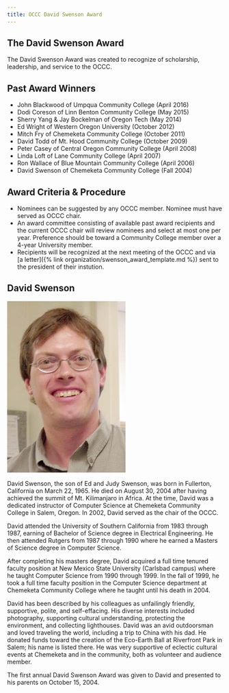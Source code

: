 ```yaml
---
title: OCCC David Swenson Award
---
```


## The David Swenson Award

The David Swenson Award was created to recognize of scholarship, leadership, and service to the OCCC.

## Past Award Winners

* John Blackwood of Umpqua Community College (April 2016)
* Dodi Coreson of Linn Benton Community College (May 2015)
* Sherry Yang & Jay Bockelman of Oregon Tech (May 2014)
* Ed Wright of Western Oregon University (October 2012)
* Mitch Fry of Chemeketa Community College (October 2011)
* David Todd of Mt. Hood Community College (October 2009)
* Peter Casey of Central Oregon Community College (April 2008)
* Linda Loft of Lane Community College (April 2007)
* Ron Wallace of Blue Mountain Community College (April 2006)
* David Swenson of Chemeketa Community College (Fall 2004)

## Award Criteria & Procedure

* Nominees can be suggested by any OCCC member. Nominee must have served as OCCC chair.
* An award committee consisting of available past award recipients and the current OCCC chair will
review nominees and select at most one per year. Preference should be toward a Community College
member over a 4-year University member.
* Recipients will be recognized at the next meeting of the OCCC and via
  [a letter]({% link organization/swenson_award_template.md %})
  sent to the president of their instution.

## David Swenson

<img class="feature-pic" src="Swenson2.jpg">

David Swenson, the son of Ed and Judy Swenson, was born in Fullerton, California on March 22, 1965. He died on August 30, 2004 after having achieved the summit of Mt. Kilimanjaro in Africa. At the time, David was a dedicated instructor of Computer Science at Chemeketa Community College in Salem, Oregon. In 2002, David served as the chair of the OCCC.

David attended the University of Southern California from 1983 through 1987, earning of Bachelor of Science degree in Electrical Engineering. He then attended Rutgers from 1987 through 1990 where he earned a Masters of Science degree in Computer Science.

After completing his masters degree, David acquired a full time tenured faculty position at New Mexico State University (Carlsbad campus) where he taught Computer Science from 1990 through 1999. In the fall of 1999, he took a full time faculty position in the Computer Science department at Chemeketa Community College where he taught until his death in 2004.

David has been described by his colleagues as unfailingly friendly, supportive, polite, and self-effacing. His diverse interests included photography, supporting cultural understanding, protecting the environment, and collecting lighthouses. David was an avid outdoorsman and loved traveling the world, including a trip to China with his dad. He donated funds toward the creation of the Eco-Earth Ball at Riverfront Park in Salem; his name is listed there. He was very supportive of eclectic cultural events at Chemeketa and in the community, both as volunteer and audience member.

The first annual David Swenson Award was given to David and presented to his parents on October 15, 2004. 